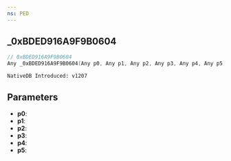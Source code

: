 ```yaml
---
ns: PED
---
```

## _0xBDED916A9F9B0604

```c
// 0xBDED916A9F9B0604
Any _0xBDED916A9F9B0604(Any p0, Any p1, Any p2, Any p3, Any p4, Any p5);
```

```
NativeDB Introduced: v1207
```

## Parameters
* **p0**:
* **p1**:
* **p2**:
* **p3**:
* **p4**:
* **p5**:
